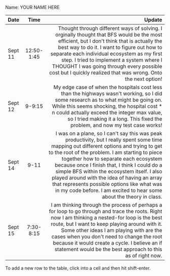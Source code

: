 Name: YOUR NAME HERE

| Date    |    Time    |                                                                                                                                                                                                                                                                                                                                                                                                                                                                                                     Update |
|:--------|:----------:|-----------------------------------------------------------------------------------------------------------------------------------------------------------------------------------------------------------------------------------------------------------------------------------------------------------------------------------------------------------------------------------------------------------------------------------------------------------------------------------------------------------:|
| Sept 11 | 12:50-1:45 |                                                                                                         Thought through different ways of solving. I orginally thought that BFS would be the most efficient, but I don't think that is actually the best way to do it. I want to figure out how to separate each individual ecosystem as my first step. I tried to implement a system where I THOUGHT I was going through every possible cost but I quickly realized that was wrong. Onto the next option! |
| Sept 12 |   9-9:15   |                                                                                                                                                                                         My edge case of when the hospitals cost less than the highways wasn't working, so I did some research as to what might be going on. While this seems shocking, the hospital cost * n could actually exceed the integer max value, so I tried making it a long. This fixed the problem, and now my test case works! |
| Sept 14 |    9-11    | I was on a plane, so I can't say this was peak productivity, but I really spent some time mapping out different options and trying to get to the root of the problem. I am starting to piece together how to separate each ecosystem because once I finish that, I think I could do a simple BFS within the ecosystem itself. I also played around with the idea of having an array that represents possible options like what was in my code before. I am excited to hear some about the theory in class. |
| Sept 15 | 7:30-8:15  |                                                                                                  I am thinking through the process of perhaps a for loop to go through and trace the roots. Right now I am thinking a nested-for loop is the best route, but I want to keep playing around with it. Some other ideas I am playing with are the cases when you don't need to change the root because it would create a cycle. I believe an if statement would be the best approach to this as of right now. |


To add a new row to the table, click into a cell and then hit shift-enter.